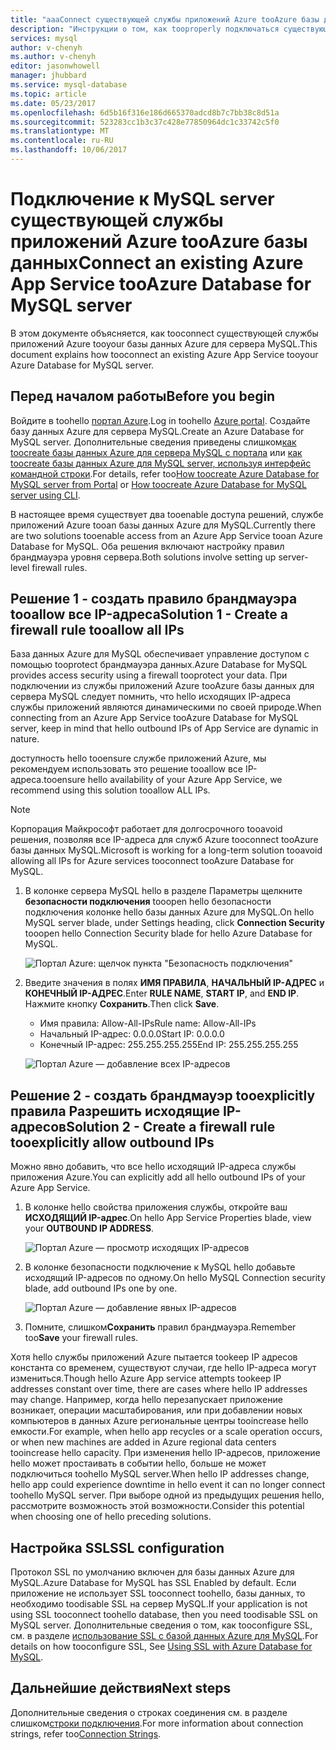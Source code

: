 ```yaml
---
title: "aaaConnect существующей службы приложений Azure tooAzure базы данных MySQL | Документы Microsoft"
description: "Инструкции о том, как tooproperly подключаться существующей службы приложений Azure tooAzure базы данных для MySQL"
services: mysql
author: v-chenyh
ms.author: v-chenyh
editor: jasonwhowell
manager: jhubbard
ms.service: mysql-database
ms.topic: article
ms.date: 05/23/2017
ms.openlocfilehash: 6d5b16f316e186d665370adcd8b7c7bb38c8d51a
ms.sourcegitcommit: 523283cc1b3c37c428e77850964dc1c33742c5f0
ms.translationtype: MT
ms.contentlocale: ru-RU
ms.lasthandoff: 10/06/2017
---
```

# <a name="connect-an-existing-azure-app-service-tooazure-database-for-mysql-server"></a><span data-ttu-id="9edd8-103">Подключение к MySQL server существующей службы приложений Azure tooAzure базы данных</span><span class="sxs-lookup"><span data-stu-id="9edd8-103">Connect an existing Azure App Service tooAzure Database for MySQL server</span></span>
<span data-ttu-id="9edd8-104">В этом документе объясняется, как tooconnect существующей службы приложений Azure tooyour базы данных Azure для сервера MySQL.</span><span class="sxs-lookup"><span data-stu-id="9edd8-104">This document explains how tooconnect an existing Azure App Service tooyour Azure Database for MySQL server.</span></span>

## <a name="before-you-begin"></a><span data-ttu-id="9edd8-105">Перед началом работы</span><span class="sxs-lookup"><span data-stu-id="9edd8-105">Before you begin</span></span>
<span data-ttu-id="9edd8-106">Войдите в toohello [портал Azure](https://portal.azure.com).</span><span class="sxs-lookup"><span data-stu-id="9edd8-106">Log in toohello [Azure portal](https://portal.azure.com).</span></span> <span data-ttu-id="9edd8-107">Создайте базу данных Azure для сервера MySQL.</span><span class="sxs-lookup"><span data-stu-id="9edd8-107">Create an Azure Database for MySQL server.</span></span> <span data-ttu-id="9edd8-108">Дополнительные сведения приведены слишком[как toocreate базы данных Azure для сервера MySQL с портала](quickstart-create-mysql-server-database-using-azure-portal.md) или [как toocreate базы данных Azure для MySQL server, используя интерфейс командной строки](quickstart-create-mysql-server-database-using-azure-cli.md).</span><span class="sxs-lookup"><span data-stu-id="9edd8-108">For details, refer too[How toocreate Azure Database for MySQL server from Portal](quickstart-create-mysql-server-database-using-azure-portal.md) or [How toocreate Azure Database for MySQL server using CLI](quickstart-create-mysql-server-database-using-azure-cli.md).</span></span>

<span data-ttu-id="9edd8-109">В настоящее время существует два tooenable доступа решений, службе приложений Azure tooan базы данных Azure для MySQL.</span><span class="sxs-lookup"><span data-stu-id="9edd8-109">Currently there are two solutions tooenable access from an Azure App Service tooan Azure Database for MySQL.</span></span> <span data-ttu-id="9edd8-110">Оба решения включают настройку правил брандмауэра уровня сервера.</span><span class="sxs-lookup"><span data-stu-id="9edd8-110">Both solutions involve setting up server-level firewall rules.</span></span>

## <a name="solution-1---create-a-firewall-rule-tooallow-all-ips"></a><span data-ttu-id="9edd8-111">Решение 1 - создать правило брандмауэра tooallow все IP-адреса</span><span class="sxs-lookup"><span data-stu-id="9edd8-111">Solution 1 - Create a firewall rule tooallow all IPs</span></span>
<span data-ttu-id="9edd8-112">База данных Azure для MySQL обеспечивает управление доступом с помощью tooprotect брандмауэра данных.</span><span class="sxs-lookup"><span data-stu-id="9edd8-112">Azure Database for MySQL provides access security using a firewall tooprotect your data.</span></span> <span data-ttu-id="9edd8-113">При подключении из службы приложений Azure tooAzure базы данных для сервера MySQL следует помнить, что hello исходящих IP-адреса службы приложений являются динамическими по своей природе.</span><span class="sxs-lookup"><span data-stu-id="9edd8-113">When connecting from an Azure App Service tooAzure Database for MySQL server, keep in mind that hello outbound IPs of App Service are dynamic in nature.</span></span> 

<span data-ttu-id="9edd8-114">доступность hello tooensure службе приложений Azure, мы рекомендуем использовать это решение tooallow все IP-адреса.</span><span class="sxs-lookup"><span data-stu-id="9edd8-114">tooensure hello availability of your Azure App Service, we recommend using this solution tooallow ALL IPs.</span></span>

> [!NOTE]
> <span data-ttu-id="9edd8-115">Корпорация Майкрософт работает для долгосрочного tooavoid решения, позволяя все IP-адреса для служб Azure tooconnect tooAzure базы данных MySQL.</span><span class="sxs-lookup"><span data-stu-id="9edd8-115">Microsoft is working for a long-term solution tooavoid allowing all IPs for Azure services tooconnect tooAzure Database for MySQL.</span></span>

1. <span data-ttu-id="9edd8-116">В колонке сервера MySQL hello в разделе Параметры щелкните **безопасности подключения** tooopen hello безопасности подключения колонке hello базы данных Azure для MySQL.</span><span class="sxs-lookup"><span data-stu-id="9edd8-116">On hello MySQL server blade, under Settings heading, click **Connection Security** tooopen hello Connection Security blade for hello Azure Database for MySQL.</span></span>

   ![Портал Azure: щелчок пункта "Безопасность подключения"](./media/howto-manage-firewall-using-portal/1-connection-security.png)

2. <span data-ttu-id="9edd8-118">Введите значения в полях **ИМЯ ПРАВИЛА**, **НАЧАЛЬНЫЙ IP-АДРЕС** и **КОНЕЧНЫЙ IP-АДРЕС**.</span><span class="sxs-lookup"><span data-stu-id="9edd8-118">Enter **RULE NAME**, **START IP**, and **END IP**.</span></span> <span data-ttu-id="9edd8-119">Нажмите кнопку **Сохранить**.</span><span class="sxs-lookup"><span data-stu-id="9edd8-119">Then click **Save**.</span></span>
   - <span data-ttu-id="9edd8-120">Имя правила: Allow-All-IPs</span><span class="sxs-lookup"><span data-stu-id="9edd8-120">Rule name: Allow-All-IPs</span></span>
   - <span data-ttu-id="9edd8-121">Начальный IP-адрес: 0.0.0.0</span><span class="sxs-lookup"><span data-stu-id="9edd8-121">Start IP: 0.0.0.0</span></span>
   - <span data-ttu-id="9edd8-122">Конечный IP-адрес: 255.255.255.255</span><span class="sxs-lookup"><span data-stu-id="9edd8-122">End IP: 255.255.255.255</span></span>

   ![Портал Azure — добавление всех IP-адресов](./media/howto-connect-webapp/1_2-add-all-ips.png)

## <a name="solution-2---create-a-firewall-rule-tooexplicitly-allow-outbound-ips"></a><span data-ttu-id="9edd8-124">Решение 2 - создать брандмауэр tooexplicitly правила Разрешить исходящие IP-адресов</span><span class="sxs-lookup"><span data-stu-id="9edd8-124">Solution 2 - Create a firewall rule tooexplicitly allow outbound IPs</span></span>
<span data-ttu-id="9edd8-125">Можно явно добавить, что все hello исходящий IP-адреса службы приложения Azure.</span><span class="sxs-lookup"><span data-stu-id="9edd8-125">You can explicitly add all hello outbound IPs of your Azure App Service.</span></span>

1. <span data-ttu-id="9edd8-126">В колонке hello свойства приложения службы, откройте ваш **ИСХОДЯЩИЙ IP-адрес**.</span><span class="sxs-lookup"><span data-stu-id="9edd8-126">On hello App Service Properties blade, view your **OUTBOUND IP ADDRESS**.</span></span>

   ![Портал Azure — просмотр исходящих IP-адресов](./media/howto-connect-webapp/2_1-outbound-ip-address.png)

2. <span data-ttu-id="9edd8-128">В колонке безопасности подключение к MySQL hello добавьте исходящий IP-адресов по одному.</span><span class="sxs-lookup"><span data-stu-id="9edd8-128">On hello MySQL Connection security blade, add outbound IPs one by one.</span></span>

   ![Портал Azure — добавление явных IP-адресов](./media/howto-connect-webapp/2_2-add-explicit-ips.png)

3. <span data-ttu-id="9edd8-130">Помните, слишком**Сохранить** правил брандмауэра.</span><span class="sxs-lookup"><span data-stu-id="9edd8-130">Remember too**Save** your firewall rules.</span></span>

<span data-ttu-id="9edd8-131">Хотя hello службы приложений Azure пытается tookeep IP адресов константа со временем, существуют случаи, где hello IP-адреса могут измениться.</span><span class="sxs-lookup"><span data-stu-id="9edd8-131">Though hello Azure App service attempts tookeep IP addresses constant over time, there are cases where hello IP addresses may change.</span></span> <span data-ttu-id="9edd8-132">Например, когда hello перезапускает приложение возникает, операции масштабирования, или при добавлении новых компьютеров в данных Azure региональные центры tooincrease hello емкости.</span><span class="sxs-lookup"><span data-stu-id="9edd8-132">For example, when hello app recycles or a scale operation occurs, or when new machines are added in Azure regional data centers tooincrease hello capacity.</span></span> <span data-ttu-id="9edd8-133">При изменения hello IP-адресов, приложение hello может простаивать в событии hello, больше не может подключиться toohello MySQL server.</span><span class="sxs-lookup"><span data-stu-id="9edd8-133">When hello IP addresses change, hello app could experience downtime in hello event it can no longer connect toohello MySQL server.</span></span> <span data-ttu-id="9edd8-134">При выборе одной из предыдущих решения hello, рассмотрите возможность этой возможности.</span><span class="sxs-lookup"><span data-stu-id="9edd8-134">Consider this potential when choosing one of hello preceding solutions.</span></span>

## <a name="ssl-configuration"></a><span data-ttu-id="9edd8-135">Настройка SSL</span><span class="sxs-lookup"><span data-stu-id="9edd8-135">SSL configuration</span></span>
<span data-ttu-id="9edd8-136">Протокол SSL по умолчанию включен для базы данных Azure для MySQL.</span><span class="sxs-lookup"><span data-stu-id="9edd8-136">Azure Database for MySQL has SSL Enabled by default.</span></span> <span data-ttu-id="9edd8-137">Если приложение не использует SSL tooconnect toohello, базы данных, то необходимо toodisable SSL на сервер MySQL.</span><span class="sxs-lookup"><span data-stu-id="9edd8-137">If your application is not using SSL tooconnect toohello database, then you need toodisable SSL on MySQL server.</span></span> <span data-ttu-id="9edd8-138">Дополнительные сведения о том, как tooconfigure SSL, см. в разделе [использование SSL с базой данных Azure для MySQL](howto-configure-ssl.md).</span><span class="sxs-lookup"><span data-stu-id="9edd8-138">For details on how tooconfigure SSL, See [Using SSL with Azure Database for MySQL](howto-configure-ssl.md).</span></span>

## <a name="next-steps"></a><span data-ttu-id="9edd8-139">Дальнейшие действия</span><span class="sxs-lookup"><span data-stu-id="9edd8-139">Next steps</span></span>
<span data-ttu-id="9edd8-140">Дополнительные сведения о строках соединения см. в разделе слишком[строки подключения](howto-connection-string.md).</span><span class="sxs-lookup"><span data-stu-id="9edd8-140">For more information about connection strings, refer too[Connection Strings](howto-connection-string.md).</span></span>
